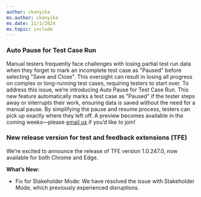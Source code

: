 ```yaml
---
author: ckanyika
ms.author: ckanyika
ms.date: 11/1/2024
ms.topic: include
---
```


### Auto Pause for Test Case Run

Manual testers frequently face challenges with losing partial test run data when they forget to mark an incomplete test case as "Paused" before selecting "Save and Close". This oversight can result in losing all progress on complex or long-running test cases, requiring testers to start over. To address this issue, we’re introducing Auto Pause for Test Case Run. This new feature automatically marks a test case as "Paused" if the tester steps away or interrupts their work, ensuring data is saved without the need for a manual pause. By simplifying the pause and resume process, testers can pick up exactly where they left off. A preview becomes available in the coming weeks—please [email us](mailto:adocustomerfeedback@service.microsoft.com) if you’d like to join! 

### New release version for test and feedback extensions (TFE)

We’re excited to announce the release of TFE version 1.0.247.0, now available for both Chrome and Edge. 

**What’s New:**

* Fix for Stakeholder Mode: We have resolved the issue with Stakeholder Mode, which previously experienced disruptions.
